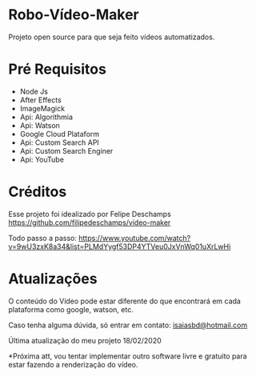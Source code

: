 # Robo-Vídeo-Maker
Projeto open source para que seja feito vídeos automatizados.

# Pré Requisitos
* Node Js
* After Effects
* ImageMagick
* Api: Algorithmia
* Api: Watson
* Google Cloud Plataform
* Api: Custom Search API
* Api: Custom Search Enginer
* Api: YouTube

# Créditos

Esse projeto foi idealizado por Felipe Deschamps
https://github.com/filipedeschamps/video-maker

Todo passo a passo:
https://www.youtube.com/watch?v=9wU3zxK8a34&list=PLMdYygf53DP4YTVeu0JxVnWq01uXrLwHi

# Atualizações

O conteúdo do Vídeo pode estar diferente do que encontrará em cada plataforma como google, watson, etc.

Caso tenha alguma dúvida, só entrar em contato: isaiasbd@hotmail.com

Última atualização do meu projeto 18/02/2020

*Próxima att, vou tentar implementar outro software livre e gratuito para estar fazendo a renderização do vídeo.
